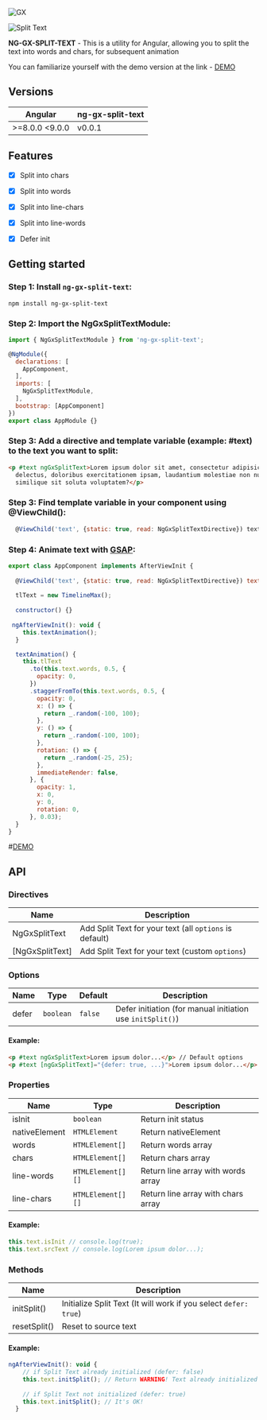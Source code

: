 ![GX](https://i.ibb.co/NjW67P4/gx.png)

![Split Text](https://media.giphy.com/media/MXL08fzkAr19LqhYNT/giphy.gif) 

**NG-GX-SPLIT-TEXT** - This is a utility for Angular, allowing you to split the text into words and chars, for subsequent animation  
  
You can familiarize yourself with the demo version at the link - [DEMO](https://geex-arts.github.io/ng-gx-split-text/demo/)  
  
## Versions  
| Angular        | ng-gx-split-text |  
|----------------|------------------|  
|>=8.0.0  <9.0.0 | v0.0.1           |

## Features

- [x] Split into chars
- [x] Split into words
- [x] Split into line-chars
- [x] Split into line-words
- [x] Defer init  


## Getting started
### Step 1: Install `ng-gx-split-text`:
```shell
npm install ng-gx-split-text
```

### Step 2: Import the NgGxSplitTextModule:
```js
import { NgGxSplitTextModule } from 'ng-gx-split-text';

@NgModule({
  declarations: [
    AppComponent,
  ],
  imports: [
    NgGxSplitTextModule,
  ],
  bootstrap: [AppComponent]
})
export class AppModule {}
```

### Step 3: Add a directive and template variable (example: #text) to the text you want to split:
```html
<p #text ngGxSplitText>Lorem ipsum dolor sit amet, consectetur adipisicing elit. Accusamus amet consequuntur culpa
  delectus, doloribus exercitationem ipsam, laudantium molestiae non numquam odit omnis optio praesentium quae ratione
  similique sit soluta voluptatem?</p>
```

### Step 3: Find template variable in your component using @ViewChild():
```js
  @ViewChild('text', {static: true, read: NgGxSplitTextDirective}) text: NgGxSplitTextDirective;
```

### Step 4: Animate text with [GSAP](https://greensock.com/gsap/):
```js
export class AppComponent implements AfterViewInit {
  
  @ViewChild('text', {static: true, read: NgGxSplitTextDirective}) text: NgGxSplitTextDirective;
  
  tlText = new TimelineMax();
  
  constructor() {}
  
 ngAfterViewInit(): void {
    this.textAnimation();
  }

  textAnimation() {
    this.tlText
      .to(this.text.words, 0.5, {
        opacity: 0,
      })
      .staggerFromTo(this.text.words, 0.5, {
        opacity: 0,
        x: () => {
          return _.random(-100, 100);
        },
        y: () => {
          return _.random(-100, 100);
        },
        rotation: () => {
          return _.random(-25, 25);
        },
        immediateRender: false,
      }, {
        opacity: 1,
        x: 0,
        y: 0,
        rotation: 0,
      }, 0.03);
  }
}
```
#[DEMO](https://geex-arts.github.io/ng-gx-split-text/demo/) 

## API
### Directives
| Name           |  Description |
| ------------- | ------------- |
| NgGxSplitText | Add Split Text for your text (all `options` is default) |
| [NgGxSplitText] | Add Split Text for your text (custom `options`)|

### Options
| Name           | Type | Default | Description |
| ------------- | ------------- | ------------- | ------------- |
| defer | `boolean` | `false` |  Defer initiation (for manual initiation use `initSplit()`) |

#### Example:
```html
<p #text ngGxSplitText>Lorem ipsum dolor...</p> // Default options
<p #text [ngGxSplitText]="{defer: true, ...}">Lorem ipsum dolor...</p> // Custom options
```

### Properties
| Name           | Type   | Description |
| ------------- | ------------- | ------------- |
| isInit | `boolean`| Return init status  |
| nativeElement | `HTMLElement` | Return nativeElement |
| words | `HTMLElement[]` | Return words array |
| chars | `HTMLElement[]` | Return chars array |
| line-words | `HTMLElement[][]` | Return line array with words array |
| line-chars | `HTMLElement[][]` | Return line array with chars array |

#### Example: 
```js
this.text.isInit // console.log(true);
this.text.srcText // console.log(Lorem ipsum dolor...);
```

### Methods
| Name           | Description |
| ------------- | ------------- |
| initSplit() |  Initialize Split Text (It will work if you select `defer: true`) |
| resetSplit() |  Reset to source text |

#### Example:
```js
ngAfterViewInit(): void {
    // if Split Text already initialized (defer: false)
    this.text.initSplit(); // Return WARNING! Text already initialized
    
    // if Split Text not initialized (defer: true)
    this.text.initSplit(); // It's OK!
  }
```

